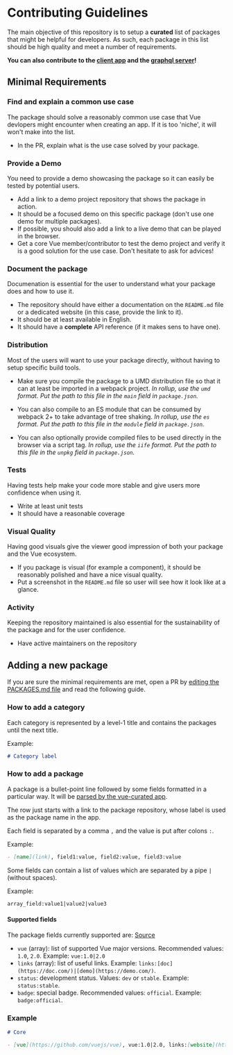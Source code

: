 # Contributing Guidelines

The main objective of this repository is to setup a **curated** list of packages that might be helpful for developers.
As such, each package in this list should be high quality and meet a number of requirements.

**You can also contribute to the [client app](https://github.com/vuejs/vue-curated-client) and the [graphql server](https://github.com/vuejs/vue-curated-server)!**

## Minimal Requirements

### Find and explain a common use case

The package should solve a reasonably common use case that Vue devlopers might encounter when creating an app.
If it is too 'niche', it will won't make into the list.

- In the PR, explain what is the use case solved by your package.

### Provide a Demo

You need to provide a demo showcasing the package so it can easily be tested by potential users.

- Add a link to a demo project repository that shows the package in action.
- It should be a focused demo on this specific package (don't use one demo for multiple packages).
- If possible, you should also add a link to a live demo that can be played in the browser.
- Get a core Vue member/contributor to test the demo project and verify it is a good solution for the use case. Don't hesitate to ask for advices!

### Document the package

Documenation is essential for the user to understand what your package does and how to use it.

- The repository should have either a documentation on the `README.md` file or a dedicated website (in this case, provide the link to it).
- It should be at least available in English.
- It should have a **complete** API reference (if it makes sens to have one).

### Distribution

Most of the users will want to use your package directly, without having to setup specific build tools.

- Make sure you compile the package to a UMD distribution file so that it can at least be imported in a webpack project.
*In rollup, use the `umd` format.*
*Put the path to this file in the `main` field in `package.json`.*

- You can also compile to an ES module that can be consumed by webpack 2+ to take advantage of tree shaking.
*In rollup, use the `es` format.*
*Put the path to this file in the `module` field in `package.json`.*

- You can also optionally provide compiled files to be used directly in the browser via a script tag.
*In rollup, use the `iife` format.*
*Put the path to this file in the `unpkg` field in `package.json`.*

### Tests

Having tests help make your code more stable and give users more confidence when using it.

- Write at least unit tests
- It should have a reasonable coverage

### Visual Quality

Having good visuals give the viewer good impression of both your package and the Vue ecosystem.

- If you package is visual (for example a component), it should be reasonably polished and have a nice visual quality.
- Put a screenshot in the `README.md` file so user will see how it look like at a glance.

### Activity

Keeping the repository maintained is also essential for the sustainability of the package and for the user confidence.

- Have active maintainers on the repository

## Adding a new package

If you are sure the minimal requirements are met, open a PR by [editing the PACKAGES.md file](https://github.com/vuejs/vue-curated/edit/master/PACKAGES.md) and read the following guide.

### How to add a category

Each category is represented by a level-1 title and contains the packages until the next title.

Example:

```markdown
# Category label
```

### How to add a package

A package is a bullet-point line followed by some fields formatted in a particular way. It will be [parsed by the vue-curated app](https://github.com/vuejs/vue-curated-server/blob/master/src/utils/parse.js#L17).

The row just starts with a link to the package repository, whose label is used as the package name in the app.

Each field is separated by a comma `,` and the value is put after colons `:`.

Example:

```markdown
- [name](link), field1:value, field2:value, field3:value
```

Some fields can contain a list of values which are separated by a pipe `|` (without spaces).

Example:

```markdown
array_field:value1|value2|value3
```

#### Supported fields

The package fields currently supported are: [Source](https://github.com/vuejs/vue-curated-server/blob/master/src/providers/github.js#L28)

- `vue` (array): list of supported Vue major versions. Recommended values: `1.0`, `2.0`. Example: `vue:1.0|2.0`
- `links` (array): list of useful links. Example: `links:[doc](https://doc.com/)|[demo](https://demo.com/)`.
- `status`: development status. Values: `dev` or `stable`. Example: `status:stable`.
- `badge`: special badge. Recommended values: `official`. Example: `badge:official`.


### Example

```markdown
# Core

- [vue](https://github.com/vuejs/vue), vue:1.0|2.0, links:[website](https://vuejs.org/)|[guide](https://vuejs.org/v2/guide/)|[api](https://vuejs.org/v2/api/)|[examples](https://vuejs.org/v2/examples/), badge:official, status:stable
```


